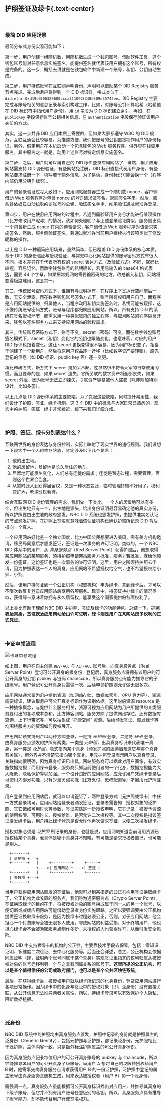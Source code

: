 护照签证及绿卡{.text-center}
-----------

&nbsp;

### 最简 DID 应用场景

最简分布式身份实现可能如下：

第一步，用户创建一组随机数，用随机数生成一个钱包账号，借助软件工具，这个钱包账号能对任意信息实施签名，能提供签名就代表该用户拥有这个账号，所有权是完备的。这一步，概括去讲就是在钱包软件中新建一个账号，私钥、公钥自动生成。

第二步，用户持该账号在互联网声明身份，声明可以借助某个 DID Registry 服务节点完成，完成后用户将得到一个 DID 标识符，格式类似于： `did:ethr:0xd19e3306389600ccca3110925348e509e35742ee`。DID Registry 主要完成与账号相关的信息记录与索引构建工作，比如，对账号公钥计算哈希（哈希值在 DID 标识符中指代用户身份），用 `id` 字段为 DID 标识建立索引，再如，在 `publicKey` 字段保存账号公钥相关信息，在 `authentication` 字段保存验证该用户身份的方式。

其实，这一步并非 DID 应用本质上需要的，但如果大家都遵守 W3C 的 DID 规范，互联互通会比较容易。为描述方便，我们把账号的公钥直接视作用户的身份标识，另外，假定用户在本机启动一个包含钱包的 Web 服务程序，供外界在线调用服务，其中服务之一就是，动用上述账号对特定信息实施签名。

第三步，之后，用户就可以用自己的 DID 标识登录应用网站了。当然，相关应用网站需支持 DID 身份验证，有些网站免注册，DID 标识直接代表用户身份，有些网站要求注册一下，填写若干额外信息，为了易读，身份标识可能会换一个（程序内部仍用公钥作标识）。

用户的登录验证过程大致如下，应用网站服务器生成一个随机数 nonce，客户侧借助 Web 服务程序对包含 nonce 的登录请求做签名，返回签名字串。然后，服务器依据已自动拉取的该账号的公钥，验证签名字串，如果验证通过就准许登录。

第四步，用户在使用应用网站的过程中，若遇到需验证用户身份才能进行某项操作（比方修改用户昵称）的情况，该如何处理呢？与上述登录验证类似，服务侧出具一个包含新生成 nonce 在内的待验请求，客户侧借助 Web 服务程序对该请求实施签名，然后，服务侧验证签名，若通过就准许当前用户继续执行该项类似于修改昵称的操作。

以上是 DID 一种最简应用场景，虽然简单，但已覆盖 DID 身份体系的核心本质。基于 DID 的身份验证与授权验证，与常规中心化网站提供的账号密码方式有很大不同。根本差异在于代表所有权的 secret 表达方式（及验证方式）不同，密码比较短，容易记忆，而数字钱包账号的私钥很长，若用易输入的 base64 格式表达，需要 44 个字母，如果把常规网站需要输密码的地方，改成输入私钥，网站将变得极度难用，这是其一。

其二，传统账号密码方式下，谁拥有与证明拥有，在程序上下文运行空间前后一致，无安全泄露，而在数字钱包账号签名方式下，账号所有权归用户自己，而程序是应用网站提供的，归属他人，当程序动用私钥实施签名时，私钥可能被窥探，这不像传统账号密码方式，账号与程序都归属应用网站。所以，所有支持 DID 的系统在签名授权环节，都需采用一种类似钱包的独立程序，与应用网站的程序隔离开来，钱包以签名服务方式来支持应用网站的验权需求。

其三，传统账号密码方式下，账号不变，secret（密码）可变，而在数字钱包账号签名模式下，secret（私钥）变化它的公钥也跟随变化，也意味着，对应的用户 DID 标识也跟着变化。这让 secret 更换变得很不容易，因为用户标识变了，相当于创建了一个新用户，然后将原用户权益逐一迁移（比如数字资产要转账），原先登记的信息（如 DID 标识、public key 等）逐一变更。

相比传统方式，新方式下 secret 更加丢不起，这显然很不符合大家的日常使用习惯。而且要命的是，如果 secret 遗失，它所关联的数字资产将全部丧失，如果 secret 外泄，因为账号无法立即挂失，关联资产容易被他人盗取（除非附加特别设计，比如多签）。

以上几点是 DID 身份体系的主要缺陷，为了克服这些缺陷，同时提升易用性，我们设计了护照、签证、绿卡机制。这 3 个 DID 中的概念与大家日常已熟悉的，现实中的护照、签证、绿卡非常接近，接下来我们详细介绍。

&nbsp;

### 护照、签证、绿卡分别表达什么？

互联网世界的身份表达与身份控制，实际上映射了现实世界的通行规则。我们设想一下现实中一个人的生存状态，肯定涉及以下几个要素：

1. 他的出生地。
2. 他的居留地，居留地是长久居住的地方。
3. 居留地可能发生变化，人们总有迁徙的需求；迁徙是暂态过程，需要管理，否则这个世界会乱套。
4. 从暂时迁入到获得居留权，又是一种状态变迁，临时管理措施不好用了，权利要扩大，改按公民看待。

结合互联网 DID 身份管理的需求，我们做一下类比。一个人的居留地可以有多个，但出生地只有一个，出生地是源头，给出身份证明最容易确定他的真实身份，所以护照要由出生地的政府颁发。NBC DID 系统也颁发护照，由提供准实名认证的节点颁发护照，在护照上签名就意味着该认证机构已确认护照所记录 DID 背后指向一个真人。

一个应用网站好比是一个独立国度，比方中国公民想要进入美国，需有美方机构邀请，移民局同意后才颁发签证，签证是一次事务的许可证明。类似的，一个 NBC DID 体系中的用户，从 *真身服务点*（Real Server Point）获得护照后，他想取得某应用网站的某项服务，须持护照申请网站服务方批准，服务方若批准，就给他颁发一份签证，这份签证也是一次事务的许可证明。这里，用户之所须持护照去申请，因为护照表达一个人的真身，应用网站不希望授权给空气，也不希望授权给小猫、小狗。

然后，该用户持签证到一个公正机构（权威机构）申办绿卡，拿到绿卡后，才可以不限次数反复登录应用网站后享用各项服务。现实中，持签证换办绿卡的情况类似，获得绿卡意味着你拥有永久居留权，能享受这个国家提供的各项权利了。

以上类比有助于理解 NBC DID 中护照、签证及绿卡的功能特色。总结一下，**护照表达真身，签证表达应用网站给出许可证明，绿卡则是用户在某网站授予权利的正式凭证**。

&nbsp;

### 卡证申领流程

![卡证申领流程](res/workflow.gif)

如上图，用户在自主创建 `DEV-ACC` 与 `ALT-ACC` 账号后，向真身服务点（Real Server Point）登记可公开真身的根身份，登记后，真身服务点将拥有该用户的可公开真身的公钥 pubkey 与链码 chaincode，所以真身服务点有能力推导它的子级账号。用户登记可公开真身只需做一次，后续申领护照则允许做无限多次。

应用网站通常要为用户提供资源（如网络存贮、数据库索引、GPU 算力等），资源需要标识，建议取用户可公开真身标识作为识别依据。这里说的资源 resource 是一种抽像概念，与提供什么服务相关，资源可视为应用网站为用户所提供的某类服务要付出的各项成本总和，比方博客网站，服务方除了提供网络存贮，还有数据库查询、上下行带宽等，可以抽象成 “托管空间” 资源。后续颁发签证、颁发绿卡等均围绕服务方的资源如何授权展开。

应用网站须支持用户以两种方式登录，一是持 *元护照* 登录，二是持 *绿卡* 登录，由真身服务点颁发的护照有两类，一类是 *元护照*，出具真身标识来代表唯一真身，另一类是 *泛护照*，隐式指向某个真身（颁发护照的服务器知道它与哪个真身有关联），但外界并不清楚它指向哪个真身。用元护照登录表示用户以真身登录，关联指向很明确，因为真身标识已出具，网站服务商可以据此对用户画像，有效实施数据挖掘；而用绿卡登录，服务商只知当前使用者的一个化身，数据挖掘能力大大降低，隐私保护得以加强。一个设计良好的应用网站，应允许用户凭绿卡登录后可使用大部分功能，只有少量关键功能（比方支付、更改配置等）才需用元护照登录。

用户登录到应用网站后，就可以申请签证了，两种登录方式（元护照或绿卡）中任一方式登录均可。应用网站给登录者颁发签证，登录者需告知：授权对象的泛护照、其它诸如可用时长等参数，签证实质是一份授权申明，它将记录：被授予资源的使用权限、可用时长、授权给谁、是否允许二次授权等。其中二次授权是指该签证换发绿卡后，用户持此绿卡登录是否允许他再次请求签证，以便二次换发绿卡。

授权对象必须是 *泛护照* 所记录的身份，也就是说，应用网站知道当前可用资源已授权给某个真身，但具体是哪个真身并不知晓，有可能是请求授权者自己，也可能是别人。

```
  +-------+
  | 泛护照 +---+
  +-------+   |     +---------+     +-----+
              +---->| 应用网站 +---->| 签证 |
  +-------+   |     +---------+     +-----+
  | 参数项 +---+
  +-------+
```

当用户获得应用网站颁发的签证后，他就可以到某指定的公正机构用签证换取绿卡了，公正机构为此设置的服务点，我们称为通密服务点（Crypto Server Point）。签证换取绿卡的目的在于，将被授权对象的账号换成属于同一人的另一个账号，以便切断或减缓应用网站可能借助登录者身份实施跟踪。之所以要强调要由公正机构提供签证换取绿卡服务，是因为换绿卡过程必须公正，否则，对于应用网站，他会担心一个付费账号会被无限多人使用，导致网站的利益受损，对于终端用户，他也担心绿卡会不会被通密服务点制作多份，未授权的人也获得许可，从而引发安全风险。

NBC DID 中支持换绿卡的机构的公正性，主要靠技术手段去保障，包括：零知识证明、多维度二次验证、去中心化服务等。后面还会详述，总之，公正机构会依据同属证明（即，证明两个账号同属于某个真身）实现签证里指定的权利归属从被授权对象的账号迁移到另一个与之具有同属关系的账号下。**这里所提的公正机构，可以是某个值得信任的公司或政府部门，也可以是某个公共区块链系统**。

最后，在获得绿卡后，被授权用户就以绿卡所记录的化身身份，登录应用网站进行各项日常操作。因为绿卡中的化身与签证中的授权对象（即，泛身份）没有直接关联，从公开信息无法推导两者关联性，所以，持绿卡登录可以有效保护个人隐私、阻断数据挖掘。

&nbsp;

### 泛身份

NBC DID 系统中的护照均由真身服务点颁发，护照中记录的身份就是护照属主的泛身份（Generic Identity），包括元护照与泛护照，都记录泛身份，元护照相比于泛护照，主体内容一致，只是额外标注护照属主的可公开真身标识。

因为真身服务点记录每位用户的可公开真身账号的 pubkey 与 chaincode，所以它能推导各用户的可公开真身子级账号。当用户 A 想将自己的权限转授权给用户 B 时，他需事先向真身服务点请求获得用户 B 的一份泛护照，泛护照中登记的属主账号由真身服务点随机生成，用来表达被授权者（用户 B）的一个泛身份。

需强调一点，真身服务点虽能根据可公开真身标识找出对应用户，并推导其真身的下级子账号，但它并不拥有用户账号任意级别的私钥，所以，真身服务点具有推导子账号能力，却不能代替用户行使签名权力。
